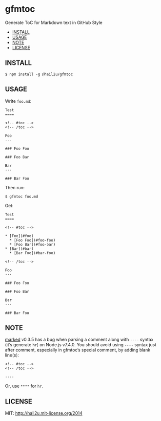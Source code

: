 gfmtoc
======

Generate ToC for Markdown text in GitHub Style

<!-- #toc -->

* [INSTALL](#install)
* [USAGE](#usage)
* [NOTE](#note)
* [LICENSE](#license)

<!-- /toc -->


INSTALL
-------

    $ npm install -g @hail2u/gfmtoc


USAGE
-----

Write `foo.md`:

    Test
    ====
    
    <!-- #toc -->
    <!-- /toc -->
    
    Foo
    ---
    
    ### Foo Foo
    
    ### Foo Bar
    
    Bar
    ---
    
    ### Bar Foo

Then run:

    $ gfmtoc foo.md

Get:

    Test
    ====
    
    <!-- #toc -->
    
    * [Foo](#foo)
      * [Foo Foo](#foo-foo)
      * [Foo Bar](#foo-bar)
    * [Bar](#bar)
      * [Bar Foo](#bar-foo)
    
    <!-- /toc -->
    
    Foo
    ---
    
    ### Foo Foo
    
    ### Foo Bar
    
    Bar
    ---
    
    ### Bar Foo


NOTE
----

[marked][1] v0.3.5 has a bug when parsing a comment along with `----` syntax
(it’s generate `hr`) on Node.js v7.4.0. You should avoid using `----` syntax
just after comment, especially in gfmtoc’s special comment, by adding blank
line(s):

    <!-- #toc -->
    <!-- /toc -->
    
    ----

Or, use `****` for `hr`.


LICENSE
-------

MIT: http://hail2u.mit-license.org/2014


[1]: https://github.com/chjj/marked
